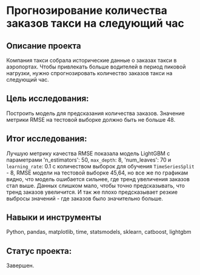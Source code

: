 # Прогнозирование количества заказов такси на следующий час

## Описание проекта

Компания такси собрала исторические данные о заказах такси в аэропортах. Чтобы привлекать больше водителей в период пиковой нагрузки, нужно спрогнозировать количество заказов такси на следующий час.

## Цель исследования:

Построить модель для предсказания количества заказов.
Значение метрики RMSE на тестовой выборке должно быть не больше 48.

## Итог исследования:

Лучшую метрику качества RMSE показала модель LightGBM с параметрами 'n_estimators': 50, `max_depth`: 8, 'num_leaves': 70 и `learning_rate`: 0.1 c количеством выборок для обучения `TimeSeriesSplit` - 8, RMSE модели на тестовой выборке 45,64, но все же по графикам видно, что модель ошибается сильнее, где тренд увеличения заказов стал выше. Данных слишком мало, чтобы точно предсказывать, что тренд заказов увеличится. И так же плохо предсказывает резкие выбросы значений - где заказов было значительно больше.

## Навыки и инструменты
Python, pandas, matplotlib, time, statsmodels, sklearn, catboost, lightgbm

## Статус проекта:

Завершен.
